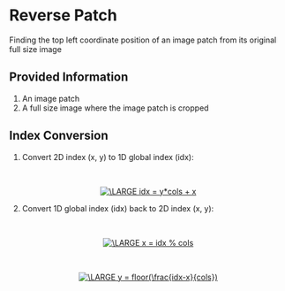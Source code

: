 # Reverse Patch
Finding the top left coordinate position of an image patch from its original full size image

## Provided Information ##
1. An image patch
2. A full size image where the image patch is cropped

## Index Conversion ##
1. Convert 2D index (x, y) to 1D global index (idx):

<br /><p style="text-align:center;"><a href="https://www.codecogs.com/eqnedit.php?latex=\LARGE&space;idx&space;=&space;y*cols&space;&plus;&space;x" target="_blank"><img src="https://latex.codecogs.com/gif.latex?\LARGE&space;idx&space;=&space;y*cols&space;&plus;&space;x" title="\LARGE idx = y*cols + x" /></a></p>

2. Convert 1D global index (idx) back to 2D index (x, y):

<br /><p style="text-align:center;"><a href="https://www.codecogs.com/eqnedit.php?latex=\LARGE&space;x&space;=&space;idx&space;%&space;cols" target="_blank"><img src="https://latex.codecogs.com/gif.latex?\LARGE&space;x&space;=&space;idx&space;%&space;cols" title="\LARGE x = idx % cols" /></a></p>

<br /><p style="text-align:center;"><a href="https://www.codecogs.com/eqnedit.php?latex=\LARGE&space;y&space;=&space;floor(\frac{idx-x}{cols})" target="_blank"><img src="https://latex.codecogs.com/gif.latex?\LARGE&space;y&space;=&space;floor(\frac{idx-x}{cols})" title="\LARGE y = floor(\frac{idx-x}{cols})" /></a></p>
